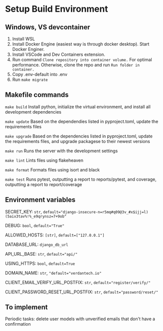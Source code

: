 # Setup Build Environment
 
## Windows, VS devcontainer

1. Install WSL
2. Install Docker Engine (easiest way is through docker desktop). Start Docker Enginer.
3. Install VSCode and Dev Containers extension.
3. Run command `Clone repository into container volume.` For optimal performance. Otherwise, clone the repo and run `Run folder in container.`
4. Copy .env-default into .env
5. Run `make migrate`


## Makefile commands

`make build`
Install python, initialize the virtual environment, and install all development dependencies

`make update`
Based on the dependendies listed in pyproject.toml, update the requirements files

`make upgrade`
Based on the dependencies listed in pyproject.toml, update the requirements files, and upgrade packagese to their newest versions

`make run`
Runs the server with the development settings

`make lint`
Lints files using flakeheaven

`make format`
Formats files using isort and black

`make test`
Runs pytest, outputting a report to reports/pytest, and coverage, outputting a report to report/coverage

## Environment variables

SECRET_KEY: `str`, `default="django-insecure-n=r5mq#q09@3v_#x$ijj=l)(5aix3tav%!%_e9qrynsz=7+9ob"`

DEBUG: `bool`, `default="True"`

ALLOWED_HOSTS: `[str]`, `default=["127.0.0.1"]`

DATABASE_URL: `django_db_url`

API_URL_BASE: `str`, `default="api/"`

USING_HTTPS: `bool`, `default=True`

DOMAIN_NAME: `str`, `"default="verdantech.io"`

CLIENT_EMAIL_VERIFY_URL_POSTFIX: `str`, `default="register/verify/"`

CLIENT_PASSWORD_RESET_URL_POSTFIX: `str`, `default="password/reset/"`

## To implement

Periodic tasks:
delete user models with unverified emails that don't have a confirmation
